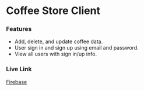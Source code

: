 # Coffee Store Client

### Features

- Add, delete, and update coffee data.
- User sign in and sign up using email and password.
- View all users with sign in/up info.

### Live Link

[Firebase](https://coffee-store-1b3f8.web.app/)

